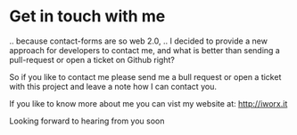 Get in touch with me
=====================

.. because contact-forms are so web 2.0, .. I decided to provide a new approach for developers to contact me, and 
what is better than sending a pull-request or open a ticket on Github right?  
  
So if you like to contact me please send me a bull request or open a ticket with this project and leave a note how I can 
contact you.  
  
If you like to know more about me you can vist my website at: http://iworx.it   
  
Looking forward to hearing from you soon
